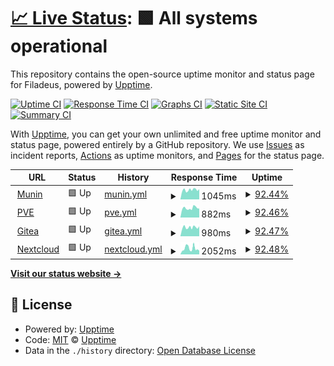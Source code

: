 # [📈 Live Status](https://upptime.github.io/upptime): <!--live status--> **🟩 All systems operational**

This repository contains the open-source uptime monitor and status page for Filadeus, powered by [Upptime](https://github.com/upptime/upptime).

[![Uptime CI](https://github.com/Filadeus/filadeus-upptime/workflows/Uptime%20CI/badge.svg)](https://github.com/Filadeus/filadeus-upptime/actions?query=workflow%3A%22Uptime+CI%22)
[![Response Time CI](https://github.com/Filadeus/filadeus-upptime/workflows/Response%20Time%20CI/badge.svg)](https://github.com/Filadeus/filadeus-upptime/actions?query=workflow%3A%22Response+Time+CI%22)
[![Graphs CI](https://github.com/Filadeus/filadeus-upptime/workflows/Graphs%20CI/badge.svg)](https://github.com/Filadeus/filadeus-upptime/actions?query=workflow%3A%22Graphs+CI%22)
[![Static Site CI](https://github.com/Filadeus/filadeus-upptime/workflows/Static%20Site%20CI/badge.svg)](https://github.com/Filadeus/filadeus-upptime/actions?query=workflow%3A%22Static+Site+CI%22)
[![Summary CI](https://github.com/Filadeus/filadeus-upptime/workflows/Summary%20CI/badge.svg)](https://github.com/Filadeus/filadeus-upptime/actions?query=workflow%3A%22Summary+CI%22)

With [Upptime](https://upptime.js.org), you can get your own unlimited and free uptime monitor and status page, powered entirely by a GitHub repository. We use [Issues](https://github.com/upptime/upptime/issues) as incident reports, [Actions](https://github.com/Filadeus/filadeus-upptime/actions) as uptime monitors, and [Pages](https://upptime.github.io/upptime) for the status page.

<!--start: status pages-->
<!-- This summary is generated by Upptime (https://github.com/upptime/upptime) -->
<!-- Do not edit this manually, your changes will be overwritten -->
<!-- prettier-ignore -->
| URL | Status | History | Response Time | Uptime |
| --- | ------ | ------- | ------------- | ------ |
| <img alt="" src="https://icons.duckduckgo.com/ip3/munin.efimio.ru.ico" height="13"> [Munin](https://munin.efimio.ru) | 🟩 Up | [munin.yml](https://github.com/Filadeus/filadeus-upptime/commits/HEAD/history/munin.yml) | <details><summary><img alt="Response time graph" src="./graphs/munin/response-time-week.png" height="20"> 1045ms</summary><br><a href="https://Filadeus.github.io/filadeus-upptime/history/munin"><img alt="Response time 1253" src="https://img.shields.io/endpoint?url=https%3A%2F%2Fraw.githubusercontent.com%2FFiladeus%2Ffiladeus-upptime%2FHEAD%2Fapi%2Fmunin%2Fresponse-time.json"></a><br><a href="https://Filadeus.github.io/filadeus-upptime/history/munin"><img alt="24-hour response time 948" src="https://img.shields.io/endpoint?url=https%3A%2F%2Fraw.githubusercontent.com%2FFiladeus%2Ffiladeus-upptime%2FHEAD%2Fapi%2Fmunin%2Fresponse-time-day.json"></a><br><a href="https://Filadeus.github.io/filadeus-upptime/history/munin"><img alt="7-day response time 1045" src="https://img.shields.io/endpoint?url=https%3A%2F%2Fraw.githubusercontent.com%2FFiladeus%2Ffiladeus-upptime%2FHEAD%2Fapi%2Fmunin%2Fresponse-time-week.json"></a><br><a href="https://Filadeus.github.io/filadeus-upptime/history/munin"><img alt="30-day response time 1002" src="https://img.shields.io/endpoint?url=https%3A%2F%2Fraw.githubusercontent.com%2FFiladeus%2Ffiladeus-upptime%2FHEAD%2Fapi%2Fmunin%2Fresponse-time-month.json"></a><br><a href="https://Filadeus.github.io/filadeus-upptime/history/munin"><img alt="1-year response time 1253" src="https://img.shields.io/endpoint?url=https%3A%2F%2Fraw.githubusercontent.com%2FFiladeus%2Ffiladeus-upptime%2FHEAD%2Fapi%2Fmunin%2Fresponse-time-year.json"></a></details> | <details><summary><a href="https://Filadeus.github.io/filadeus-upptime/history/munin">92.44%</a></summary><a href="https://Filadeus.github.io/filadeus-upptime/history/munin"><img alt="All-time uptime 84.48%" src="https://img.shields.io/endpoint?url=https%3A%2F%2Fraw.githubusercontent.com%2FFiladeus%2Ffiladeus-upptime%2FHEAD%2Fapi%2Fmunin%2Fuptime.json"></a><br><a href="https://Filadeus.github.io/filadeus-upptime/history/munin"><img alt="24-hour uptime 100.00%" src="https://img.shields.io/endpoint?url=https%3A%2F%2Fraw.githubusercontent.com%2FFiladeus%2Ffiladeus-upptime%2FHEAD%2Fapi%2Fmunin%2Fuptime-day.json"></a><br><a href="https://Filadeus.github.io/filadeus-upptime/history/munin"><img alt="7-day uptime 92.44%" src="https://img.shields.io/endpoint?url=https%3A%2F%2Fraw.githubusercontent.com%2FFiladeus%2Ffiladeus-upptime%2FHEAD%2Fapi%2Fmunin%2Fuptime-week.json"></a><br><a href="https://Filadeus.github.io/filadeus-upptime/history/munin"><img alt="30-day uptime 78.21%" src="https://img.shields.io/endpoint?url=https%3A%2F%2Fraw.githubusercontent.com%2FFiladeus%2Ffiladeus-upptime%2FHEAD%2Fapi%2Fmunin%2Fuptime-month.json"></a><br><a href="https://Filadeus.github.io/filadeus-upptime/history/munin"><img alt="1-year uptime 84.48%" src="https://img.shields.io/endpoint?url=https%3A%2F%2Fraw.githubusercontent.com%2FFiladeus%2Ffiladeus-upptime%2FHEAD%2Fapi%2Fmunin%2Fuptime-year.json"></a></details>
| <img alt="" src="https://icons.duckduckgo.com/ip3/pve-01.efimio.ru.ico" height="13"> [PVE](https://pve-01.efimio.ru) | 🟩 Up | [pve.yml](https://github.com/Filadeus/filadeus-upptime/commits/HEAD/history/pve.yml) | <details><summary><img alt="Response time graph" src="./graphs/pve/response-time-week.png" height="20"> 882ms</summary><br><a href="https://Filadeus.github.io/filadeus-upptime/history/pve"><img alt="Response time 991" src="https://img.shields.io/endpoint?url=https%3A%2F%2Fraw.githubusercontent.com%2FFiladeus%2Ffiladeus-upptime%2FHEAD%2Fapi%2Fpve%2Fresponse-time.json"></a><br><a href="https://Filadeus.github.io/filadeus-upptime/history/pve"><img alt="24-hour response time 818" src="https://img.shields.io/endpoint?url=https%3A%2F%2Fraw.githubusercontent.com%2FFiladeus%2Ffiladeus-upptime%2FHEAD%2Fapi%2Fpve%2Fresponse-time-day.json"></a><br><a href="https://Filadeus.github.io/filadeus-upptime/history/pve"><img alt="7-day response time 882" src="https://img.shields.io/endpoint?url=https%3A%2F%2Fraw.githubusercontent.com%2FFiladeus%2Ffiladeus-upptime%2FHEAD%2Fapi%2Fpve%2Fresponse-time-week.json"></a><br><a href="https://Filadeus.github.io/filadeus-upptime/history/pve"><img alt="30-day response time 876" src="https://img.shields.io/endpoint?url=https%3A%2F%2Fraw.githubusercontent.com%2FFiladeus%2Ffiladeus-upptime%2FHEAD%2Fapi%2Fpve%2Fresponse-time-month.json"></a><br><a href="https://Filadeus.github.io/filadeus-upptime/history/pve"><img alt="1-year response time 991" src="https://img.shields.io/endpoint?url=https%3A%2F%2Fraw.githubusercontent.com%2FFiladeus%2Ffiladeus-upptime%2FHEAD%2Fapi%2Fpve%2Fresponse-time-year.json"></a></details> | <details><summary><a href="https://Filadeus.github.io/filadeus-upptime/history/pve">92.46%</a></summary><a href="https://Filadeus.github.io/filadeus-upptime/history/pve"><img alt="All-time uptime 84.49%" src="https://img.shields.io/endpoint?url=https%3A%2F%2Fraw.githubusercontent.com%2FFiladeus%2Ffiladeus-upptime%2FHEAD%2Fapi%2Fpve%2Fuptime.json"></a><br><a href="https://Filadeus.github.io/filadeus-upptime/history/pve"><img alt="24-hour uptime 100.00%" src="https://img.shields.io/endpoint?url=https%3A%2F%2Fraw.githubusercontent.com%2FFiladeus%2Ffiladeus-upptime%2FHEAD%2Fapi%2Fpve%2Fuptime-day.json"></a><br><a href="https://Filadeus.github.io/filadeus-upptime/history/pve"><img alt="7-day uptime 92.46%" src="https://img.shields.io/endpoint?url=https%3A%2F%2Fraw.githubusercontent.com%2FFiladeus%2Ffiladeus-upptime%2FHEAD%2Fapi%2Fpve%2Fuptime-week.json"></a><br><a href="https://Filadeus.github.io/filadeus-upptime/history/pve"><img alt="30-day uptime 78.22%" src="https://img.shields.io/endpoint?url=https%3A%2F%2Fraw.githubusercontent.com%2FFiladeus%2Ffiladeus-upptime%2FHEAD%2Fapi%2Fpve%2Fuptime-month.json"></a><br><a href="https://Filadeus.github.io/filadeus-upptime/history/pve"><img alt="1-year uptime 84.49%" src="https://img.shields.io/endpoint?url=https%3A%2F%2Fraw.githubusercontent.com%2FFiladeus%2Ffiladeus-upptime%2FHEAD%2Fapi%2Fpve%2Fuptime-year.json"></a></details>
| <img alt="" src="https://icons.duckduckgo.com/ip3/git.efimio.ru.ico" height="13"> [Gitea](https://git.efimio.ru) | 🟩 Up | [gitea.yml](https://github.com/Filadeus/filadeus-upptime/commits/HEAD/history/gitea.yml) | <details><summary><img alt="Response time graph" src="./graphs/gitea/response-time-week.png" height="20"> 980ms</summary><br><a href="https://Filadeus.github.io/filadeus-upptime/history/gitea"><img alt="Response time 1116" src="https://img.shields.io/endpoint?url=https%3A%2F%2Fraw.githubusercontent.com%2FFiladeus%2Ffiladeus-upptime%2FHEAD%2Fapi%2Fgitea%2Fresponse-time.json"></a><br><a href="https://Filadeus.github.io/filadeus-upptime/history/gitea"><img alt="24-hour response time 887" src="https://img.shields.io/endpoint?url=https%3A%2F%2Fraw.githubusercontent.com%2FFiladeus%2Ffiladeus-upptime%2FHEAD%2Fapi%2Fgitea%2Fresponse-time-day.json"></a><br><a href="https://Filadeus.github.io/filadeus-upptime/history/gitea"><img alt="7-day response time 980" src="https://img.shields.io/endpoint?url=https%3A%2F%2Fraw.githubusercontent.com%2FFiladeus%2Ffiladeus-upptime%2FHEAD%2Fapi%2Fgitea%2Fresponse-time-week.json"></a><br><a href="https://Filadeus.github.io/filadeus-upptime/history/gitea"><img alt="30-day response time 953" src="https://img.shields.io/endpoint?url=https%3A%2F%2Fraw.githubusercontent.com%2FFiladeus%2Ffiladeus-upptime%2FHEAD%2Fapi%2Fgitea%2Fresponse-time-month.json"></a><br><a href="https://Filadeus.github.io/filadeus-upptime/history/gitea"><img alt="1-year response time 1116" src="https://img.shields.io/endpoint?url=https%3A%2F%2Fraw.githubusercontent.com%2FFiladeus%2Ffiladeus-upptime%2FHEAD%2Fapi%2Fgitea%2Fresponse-time-year.json"></a></details> | <details><summary><a href="https://Filadeus.github.io/filadeus-upptime/history/gitea">92.47%</a></summary><a href="https://Filadeus.github.io/filadeus-upptime/history/gitea"><img alt="All-time uptime 84.53%" src="https://img.shields.io/endpoint?url=https%3A%2F%2Fraw.githubusercontent.com%2FFiladeus%2Ffiladeus-upptime%2FHEAD%2Fapi%2Fgitea%2Fuptime.json"></a><br><a href="https://Filadeus.github.io/filadeus-upptime/history/gitea"><img alt="24-hour uptime 100.00%" src="https://img.shields.io/endpoint?url=https%3A%2F%2Fraw.githubusercontent.com%2FFiladeus%2Ffiladeus-upptime%2FHEAD%2Fapi%2Fgitea%2Fuptime-day.json"></a><br><a href="https://Filadeus.github.io/filadeus-upptime/history/gitea"><img alt="7-day uptime 92.47%" src="https://img.shields.io/endpoint?url=https%3A%2F%2Fraw.githubusercontent.com%2FFiladeus%2Ffiladeus-upptime%2FHEAD%2Fapi%2Fgitea%2Fuptime-week.json"></a><br><a href="https://Filadeus.github.io/filadeus-upptime/history/gitea"><img alt="30-day uptime 78.22%" src="https://img.shields.io/endpoint?url=https%3A%2F%2Fraw.githubusercontent.com%2FFiladeus%2Ffiladeus-upptime%2FHEAD%2Fapi%2Fgitea%2Fuptime-month.json"></a><br><a href="https://Filadeus.github.io/filadeus-upptime/history/gitea"><img alt="1-year uptime 84.53%" src="https://img.shields.io/endpoint?url=https%3A%2F%2Fraw.githubusercontent.com%2FFiladeus%2Ffiladeus-upptime%2FHEAD%2Fapi%2Fgitea%2Fuptime-year.json"></a></details>
| <img alt="" src="https://icons.duckduckgo.com/ip3/nextcloud.efimio.ru.ico" height="13"> [Nextcloud](https://nextcloud.efimio.ru/) | 🟩 Up | [nextcloud.yml](https://github.com/Filadeus/filadeus-upptime/commits/HEAD/history/nextcloud.yml) | <details><summary><img alt="Response time graph" src="./graphs/nextcloud/response-time-week.png" height="20"> 2052ms</summary><br><a href="https://Filadeus.github.io/filadeus-upptime/history/nextcloud"><img alt="Response time 2171" src="https://img.shields.io/endpoint?url=https%3A%2F%2Fraw.githubusercontent.com%2FFiladeus%2Ffiladeus-upptime%2FHEAD%2Fapi%2Fnextcloud%2Fresponse-time.json"></a><br><a href="https://Filadeus.github.io/filadeus-upptime/history/nextcloud"><img alt="24-hour response time 1156" src="https://img.shields.io/endpoint?url=https%3A%2F%2Fraw.githubusercontent.com%2FFiladeus%2Ffiladeus-upptime%2FHEAD%2Fapi%2Fnextcloud%2Fresponse-time-day.json"></a><br><a href="https://Filadeus.github.io/filadeus-upptime/history/nextcloud"><img alt="7-day response time 2052" src="https://img.shields.io/endpoint?url=https%3A%2F%2Fraw.githubusercontent.com%2FFiladeus%2Ffiladeus-upptime%2FHEAD%2Fapi%2Fnextcloud%2Fresponse-time-week.json"></a><br><a href="https://Filadeus.github.io/filadeus-upptime/history/nextcloud"><img alt="30-day response time 1866" src="https://img.shields.io/endpoint?url=https%3A%2F%2Fraw.githubusercontent.com%2FFiladeus%2Ffiladeus-upptime%2FHEAD%2Fapi%2Fnextcloud%2Fresponse-time-month.json"></a><br><a href="https://Filadeus.github.io/filadeus-upptime/history/nextcloud"><img alt="1-year response time 2171" src="https://img.shields.io/endpoint?url=https%3A%2F%2Fraw.githubusercontent.com%2FFiladeus%2Ffiladeus-upptime%2FHEAD%2Fapi%2Fnextcloud%2Fresponse-time-year.json"></a></details> | <details><summary><a href="https://Filadeus.github.io/filadeus-upptime/history/nextcloud">92.48%</a></summary><a href="https://Filadeus.github.io/filadeus-upptime/history/nextcloud"><img alt="All-time uptime 84.52%" src="https://img.shields.io/endpoint?url=https%3A%2F%2Fraw.githubusercontent.com%2FFiladeus%2Ffiladeus-upptime%2FHEAD%2Fapi%2Fnextcloud%2Fuptime.json"></a><br><a href="https://Filadeus.github.io/filadeus-upptime/history/nextcloud"><img alt="24-hour uptime 100.00%" src="https://img.shields.io/endpoint?url=https%3A%2F%2Fraw.githubusercontent.com%2FFiladeus%2Ffiladeus-upptime%2FHEAD%2Fapi%2Fnextcloud%2Fuptime-day.json"></a><br><a href="https://Filadeus.github.io/filadeus-upptime/history/nextcloud"><img alt="7-day uptime 92.48%" src="https://img.shields.io/endpoint?url=https%3A%2F%2Fraw.githubusercontent.com%2FFiladeus%2Ffiladeus-upptime%2FHEAD%2Fapi%2Fnextcloud%2Fuptime-week.json"></a><br><a href="https://Filadeus.github.io/filadeus-upptime/history/nextcloud"><img alt="30-day uptime 78.23%" src="https://img.shields.io/endpoint?url=https%3A%2F%2Fraw.githubusercontent.com%2FFiladeus%2Ffiladeus-upptime%2FHEAD%2Fapi%2Fnextcloud%2Fuptime-month.json"></a><br><a href="https://Filadeus.github.io/filadeus-upptime/history/nextcloud"><img alt="1-year uptime 84.52%" src="https://img.shields.io/endpoint?url=https%3A%2F%2Fraw.githubusercontent.com%2FFiladeus%2Ffiladeus-upptime%2FHEAD%2Fapi%2Fnextcloud%2Fuptime-year.json"></a></details>

<!--end: status pages-->

[**Visit our status website →**](https://upptime.github.io/upptime)

## 📄 License

- Powered by: [Upptime](https://github.com/upptime/upptime)
- Code: [MIT](./LICENSE) © [Upptime](https://upptime.js.org)
- Data in the `./history` directory: [Open Database License](https://opendatacommons.org/licenses/odbl/1-0/)

